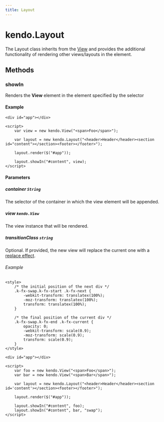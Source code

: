 ```yaml
---
title: Layout
---
```


# kendo.Layout

The Layout class inherits from the [View](/api/framework/view) and provides the additional functionality of rendering other views/layouts in the element.

## Methods

### showIn

Renders the **View** element in the element specified by the selector

#### Example

    <div id="app"></div>

    <script>
        var view = new kendo.View("<span>Foo</span>");

        var layout = new kendo.Layout("<header>Header</header><section id="content"></section><footer></footer>");

        layout.render($("#app"));

        layout.showIn("#content", view);
    </script>

#### Parameters

##### container `String`

The selector of the container in which the view element will be appended.

##### view `kendo.View`

The view instance that will be rendered.

##### transitionClass `string`

Optional. If provided, the new view will replace the current one with a [replace effect](/getting-started/framework/fx/replace).

###### Example

    <style>
        /* the initial position of the next div */
        .k-fx-swap.k-fx-start .k-fx-next {
            -webkit-transform: translatex(100%);
            -moz-transform: translatex(100%);
            transform: translatex(100%);
        }

        /* the final position of the current div */
        .k-fx-swap.k-fx-end .k-fx-current {
            opacity: 0;
            -webkit-transform: scale(0.9);
            -moz-transform: scale(0.9);
            transform: scale(0.9);
        }
    </style>

    <div id="app"></div>

    <script>
        var foo = new kendo.View("<span>Foo</span>");
        var bar = new kendo.View("<span>Bar</span>");

        var layout = new kendo.Layout("<header>Header</header><section id='content'></section><footer></footer>");

        layout.render($("#app"));

        layout.showIn("#content", foo);
        layout.showIn("#content", bar, "swap");
    </script>
